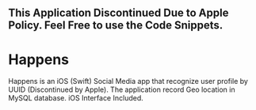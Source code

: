 ## This Application Discontinued Due to Apple Policy. Feel Free to use the Code Snippets.

# Happens
Happens is an iOS (Swift) Social Media app that recognize user profile by UUID (Discontinued by Apple). The application record Geo location in MySQL database. iOS Interface Included.

